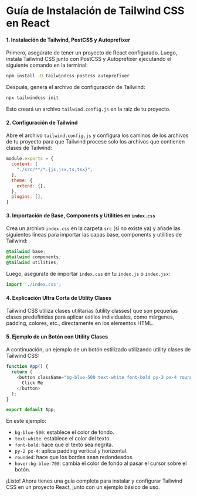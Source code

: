 # Guía de Instalación de Tailwind CSS en React

#### 1. Instalación de Tailwind, PostCSS y Autoprefixer

Primero, asegúrate de tener un proyecto de React configurado. Luego, instala Tailwind CSS junto con PostCSS y Autoprefixer ejecutando el siguiente comando en la terminal:

```bash
npm install -D tailwindcss postcss autoprefixer
```

Después, genera el archivo de configuración de Tailwind:

```bash
npx tailwindcss init
```

Esto creará un archivo `tailwind.config.js` en la raíz de tu proyecto.

#### 2. Configuración de Tailwind

Abre el archivo `tailwind.config.js` y configura los caminos de los archivos de tu proyecto para que Tailwind procese solo los archivos que contienen clases de Tailwind:

```javascript
module.exports = {
  content: [
    "./src/**/*.{js,jsx,ts,tsx}",
  ],
  theme: {
    extend: {},
  },
  plugins: [],
}
```

#### 3. Importación de Base, Components y Utilities en `index.css`

Crea un archivo `index.css` en la carpeta `src` (si no existe ya) y añade las siguientes líneas para importar las capas base, components y utilities de Tailwind:

```css
@tailwind base;
@tailwind components;
@tailwind utilities;
```

Luego, asegúrate de importar `index.css` en tu `index.js` o `index.jsx`:

```javascript
import './index.css';
```

#### 4. Explicación Ultra Corta de Utility Clases

Tailwind CSS utiliza clases utilitarias (utility classes) que son pequeñas clases predefinidas para aplicar estilos individuales, como márgenes, padding, colores, etc., directamente en los elementos HTML.

#### 5. Ejemplo de un Botón con Utility Clases

A continuación, un ejemplo de un botón estilizado utilizando utility clases de Tailwind CSS:

```javascript
function App() {
  return (
    <button className="bg-blue-500 text-white font-bold py-2 px-4 rounded hover:bg-blue-700">
      Click Me
    </button>
  );
}

export default App;
```

En este ejemplo:
- `bg-blue-500`: establece el color de fondo.
- `text-white`: establece el color del texto.
- `font-bold`: hace que el texto sea negrita.
- `py-2 px-4`: aplica padding vertical y horizontal.
- `rounded`: hace que los bordes sean redondeados.
- `hover:bg-blue-700`: cambia el color de fondo al pasar el cursor sobre el botón.

¡Listo! Ahora tienes una guía completa para instalar y configurar Tailwind CSS en un proyecto React, junto con un ejemplo básico de uso.